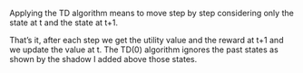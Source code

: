 Applying the TD algorithm means to move step by step considering only the state at t and the state at t+1. 

That’s it, after each step we get the utility value and the reward at t+1 and we update the value at t. The TD(0) algorithm ignores the past states as shown by the shadow I added above those states.